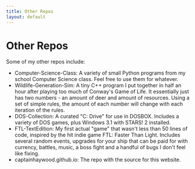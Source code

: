 ```yaml
---
title: Other Repos
layout: default
---
```


# Other Repos
Some of my other repos include:
- Computer-Science-Class: A variety of small Python programs from my school Computer Science class. Feel free to use them for whatever.
- Wildlife-Generation-Sim: A tiny C++ program I put together in half an hour after playing too much of Conway's Game of Life. It essentially just has two numbers - an amount of deer and amount of resources. Using a set of simple rules, the amount of each number will change with each iteration of the rules.
- DOS-Collection: A curated "C: Drive" for use in DOSBOX. Includes a variety of DOS games, plus Windows 3.1 with STARS! 2 installed.
- FTL-TextEdition: My first actual "game" that wasn't less than 50 lines of code, inspired by the hit indie game FTL: Faster Than Light. Includes several random events, upgrades for your ship that can be paid for with currency, battles, music, a boss fight and a handful of bugs I don't feel like fixing.
- captainhaywood.github.io: The repo with the source for this website.
